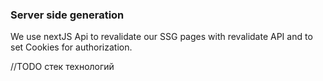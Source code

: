 ### Server side generation

We use nextJS Api to revalidate our SSG pages with revalidate API and to set Cookies for authorization.

//TODO стек технологий
